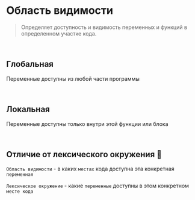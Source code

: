 # Область видимости
> Определяет доступность и видимость переменных и функций в определенном участке кода.

<br>

## Глобальная
Переменные доступны из любой части программы

<br>

## Локальная
Переменные доступны только внутри этой функции или блока

<br>

## Отличие от лексического окружения 🛑

`Область видимости` - в каких `местах` кода доступна эта конкретная `переменная`

`Лексическое окружение` - какие `переменные` доступны в этом конкретном `месте кода`
